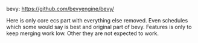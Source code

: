 bevy: https://github.com/bevyengine/bevy/

Here is only core ecs part with everything else removed. Even schedules which some would say is best and original part of bevy.
Features is only to keep merging work low. Other they are not expected to work.
